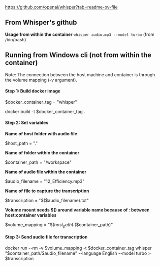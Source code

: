 https://github.com/openai/whisper?tab=readme-ov-file

## From Whisper's github

**Usage from within the container**
`whisper audio.mp3 --model turbo` (from /bin/bash)

## Running from Windows cli (not from within the container)

Note: The connection between the host machine and container is through the volume mapping (-v argument). 

#### Step 1: Build docker image
$docker_container_tag = "whisper"

docker build -t $docker_container_tag .

#### Step 2: Set variables 

**Name of host folder with audio file**

$host_path = "."


**Name of folder within the container**

$container_path = "/workspace"


**Name of audio file within the container**

$audio_filename = "12_Efficiency.mp3"


**Name of file to capture the transcription**

$transcription = "$($audio_filename).txt"


**Volume mount needs $() around variable name because of : between host:container variables**

$volume_mapping = "$($host_path):$($container_path)"


#### Step 3: Send audio file for transcription

docker run --rm -v $volume_mapping -t $docker_container_tag whisper "$container_path/$audio_filename" --language English --model turbo > $transcription
